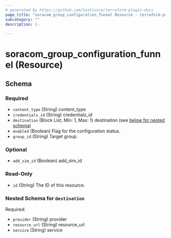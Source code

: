```yaml
---
# generated by https://github.com/hashicorp/terraform-plugin-docs
page_title: "soracom_group_configuration_funnel Resource - terraform-provider-soracom"
subcategory: ""
description: |-
  
---
```


# soracom_group_configuration_funnel (Resource)





<!-- schema generated by tfplugindocs -->
## Schema

### Required

- `content_type` (String) content_type
- `credentials_id` (String) credentials_id
- `destination` (Block List, Min: 1, Max: 1) destination (see [below for nested schema](#nestedblock--destination))
- `enabled` (Boolean) Flag for the configuration status.
- `group_id` (String) Target group.

### Optional

- `add_sim_id` (Boolean) add_sim_id

### Read-Only

- `id` (String) The ID of this resource.

<a id="nestedblock--destination"></a>
### Nested Schema for `destination`

Required:

- `provider` (String) provider
- `resource_url` (String) resource_url
- `service` (String) service


